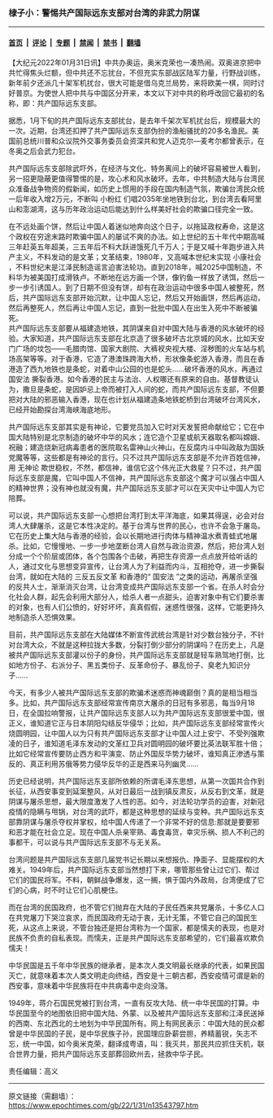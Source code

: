 ### 棣子小：警惕共产国际远东支部对台湾的非武力阴谋

---

#### [首页](../../../..?n13543797) &nbsp;|&nbsp; [评论](../../../../../epoch-comment?n13543797) &nbsp;|&nbsp; [专题](../../../../../epoch-special?n13543797) &nbsp;|&nbsp; [禁闻](../../../../../epoch-news?n13543797) &nbsp;|&nbsp; [禁书](../../../../../books?n13543797) &nbsp;|&nbsp; [翻墙](https://github.com/gfw-breaker/nogfw/blob/master/README.md?n13543797)


<div class="post_content" id="artbody" itemprop="articleBody">
 <!-- article content begin -->
 <p>
  【大纪元2022年01月31日讯】中共办奥运，奥米克荣也一凑热闹。双奥进京把中共忙得焦头烂额，但中共还不忘扰台，不但充实东部战区陆军力量，行野战训练，新年前夕还派几十架军机扰台，很大可能是借乌克兰局势，来将欧美一棋，同时讨好普京。为使世人把中共与中国区分开来，本文以下对中共的称呼改回它最初的名称，即：共产国际远东支部。
 </p>
 <p>
  据悉，1月下旬的共产国际远东支部扰台，是去年千架次军机扰台后，规模最大的一次。近期，台湾还扣押了共产国际远东支部伪扮的渔船骚扰的20多名渔民。美国前总统川普和众议院外交事务委员会资深共和党人迈克尔—麦考尔都曾表示，在冬奥之后会武力犯台。
 </p>
 <p>
  共产国际远东支部除武吓外，在经济与文化、特务离间上的破坏容易被世人看到，另一招更隐蔽更值得警惕的是，攻心术和风水破坏。去年，中共制造大陆与台湾民众准备战争物资的假新闻，如历史上惯用的手段在国内制造气氛，欺骗台湾民众统一后年收入增2万元，不断叫
  <ok href="https://www.epochtimes.com/gb/tag/%E5%B0%8F%E7%B2%89%E7%BA%A2.html">
   小粉红
  </ok>
  们唱2035年坐地铁到台北，到台湾去看阿里山和澎湖湾，这与历年政治运动后能达到什么样美好社会的欺骗口径完全一致。
 </p>
 <p>
  在不远处画个饼，然后让中国人着迷似地奔向这个日子，以拖延政权寿命，这是这个政权在穷途末路时欺骗中国人的屡试不爽的办法。如上世纪的五十年代中期高喊三年赶英五年超美，三五年后不料大跃进饿死几千万人；于是又喊十年跑步进入共产主义，不料发动的是文革；文革结束，1980年，又高喊本世纪末实现
  <ok href="https://www.epochtimes.com/gb/tag/%E5%B0%8F%E5%BA%B7%E7%A4%BE%E4%BC%9A.html">
   小康社会
  </ok>
  ，不料世纪末是江泽民制造谣言迫害法轮功。直到2018年，喊2025中国制造，不料华为被美国打成滑铁卢。不断地在远方画一个饼，像钓鱼一样放了诱饵，然后一步一步引诱国人。到了日期不但没有饼，却有在政治运动中很多中国人被整死，然后，共产国际远东支部开始沉默，让中国人忘记，然后又开始画饼，然后再运动，然后再整死人，然后再让中国人忘记，直到一批批中国人在出生入死中不断被骗死。
  <br/>
  共产国际远东支部要从福建造地铁，其阴谋来自对中国大陆与香港的风水破坏的经验。大家知道，共产国际远东支部在北京造了很多破坏古北京城的风水，比如天安门广场的坟包——毛腊肉馆、国家大剧院、大裤衩央视大楼、淫秽图的火车站与机场高架等等。对于香港，它造了港澳珠跨海大桥，形状像条蛇游入香港，而且在香港造了西九地铁也是条蛇，对着中山公园的也是蛇头……破坏香港的风水，再通过
  <ok href="https://www.epochtimes.com/gb/tag/%E5%9B%BD%E5%AE%89%E6%B3%95.html">
   国安法
  </ok>
  撕裂香港。如今香港的民主与法治、人权哪还有原来的自由。基督教徒认为，撒旦是条蛇，是因妒忌上帝而被打入人间的蛇，而共产国际远东支部，不但要把对大陆的邪恶输入香港，现在也计划从福建造条地铁蛇桥到台湾破坏台湾风水，已经开始勘探台湾海峡海底地形。
 </p>
 <p>
  共产国际远东支部其实是有神论，它要党员加入它时对天发誓把命献给它；它在中国大陆特别是北京制造的破坏中华的风水；连它造个卫星或航天器取名都叫嫦娥、祝融；建造烧新冠病毒患者的医院取名雷神山火神山，在反腐内斗中叫政敌为国妖党魔等等，这些都是有神论的言行。只不过共产国际远东支部是不允许百姓信神，用
  <ok href="https://www.epochtimes.com/gb/tag/%E6%97%A0%E7%A5%9E%E8%AE%BA.html">
   无神论
  </ok>
  欺世稳权，不然，都信神，谁信它这个伟光正大救星？只不过，共产国际远东支部是魔，它叫中国人不信神，共产国际远东支部这个魔才可以强占中国人的精神世界；没有神也就没有魔，共产国际远东支部才可以在天灾中让中国人为它陪葬。
 </p>
 <p>
  可以说，共产国际远东支部一心想把台湾打到太平洋海底，如果其得逞，必会对台湾人大肆屠杀，这是它本性决定的。基于台湾与世界的民心，也许不会急于屠岛。它在历史上集大陆与香港的经验，会以长期地进行肉体与精神温水煮青蛙式地屠杀。比如，它慢慢地、一步一步地垄断台湾人自然与政治资源，然后，把台湾人划分成一个个阶层或团体，各个包围各个击破，再把生存资源一点点放开给听话的人，通过文化与思想变异宣传，让台湾人为了利益而内斗，互相抢夺，进一步撕裂台湾，就如在大陆的
  <ok href="https://www.epochtimes.com/gb/tag/%E4%B8%89%E5%8F%8D%E4%BA%94%E5%8F%8D%E6%96%87%E9%9D%A9.html">
   三反五反文革
  </ok>
  和香港的“
  <ok href="https://www.epochtimes.com/gb/tag/%E5%9B%BD%E5%AE%89%E6%B3%95.html">
   国安法
  </ok>
  ”之类的运动，再屠杀坚强的反共人士，渐渐消灭台湾，让台湾变成共产国际远东支部一个省。在杀人时会分化社会人群，起先会利用大部分人，给杀人者一点甜头，迫害对象中有它们要杀害的对象，也有人们公愤的，好好坏坏，真真假假，迷惑性很强，这样，它能更持久地制造杀人恐惧效果。
 </p>
 <p>
  目前，共产国际远东支部在大陆媒体不断宣传武统台湾是针对少数台独分子，不针对台湾大众，不就是这种拉拢大多数，分裂打倒少部分的阴谋吗？在历史上，凡是被共产国际远东支部灌以份子的身份，共产国际远东支部就是轻车熟驾地打倒，比如地方份子、右派分子、黑五类份子、反革命份子、暴乱份子、臭老九知识分子……
 </p>
 <p>
  今天，有多少人被共产国际远东支部的欺骗术迷惑而神魂巅倒？真的是相当相当多。比如，共产国际远东支部经常宣传南京大屠杀的日冠有多邪恶，每当9月18日，在全国拉响警报，让共产国际远东支部人以为共产国际远东支部很爱中国，很正义，谁知道它正与日本阴阳勾结反华侵华；比如，共产国际远东支部经常宣传火烧圆明园，让中国人以为只有共产国际远东支部才让中国人过上安宁、不受列强欺凌的日子，谁知道毛泽东发动的文革红卫兵对圆明园的破坏要比英法联军胜十倍；比如它经常宣传要防止西方和平演变、防止外国反华势力破坏，谁知真正渗透与策反的、真正利用苏俄等势力侵华反华的正是西来马列幽灵……
 </p>
 <p>
  历史已经说明，共产国际远东支部所依赖的所谓毛泽东思想，从第一次国共合作到长征，从西安事变到延案整风，从对日最后一战到镇反肃反，从反右到文革，就是阴谋与屠杀思想，最大限度激发了人性的恶。如今，对法轮功学员的迫害，对新冠疫情的隐瞒与甩锅，对台湾的武吓，都是这种思想的延续与变种。共产国际远东支部靠阴谋与屠杀夺权并掌权，给中国人传递了一个非常不好的信息:那就是要要邪和恶才能在社会立足。现在中国人杀亲宰熟、毒食毒货，幸灾乐祸、损人不利己的事都干，可以说与共产国际远东支部不与无关系。
 </p>
 <p>
  台湾问题是共产国际远东支部几届党书记长期以来想报仇、挣面子、显能摆权的大难关。1949年后，共产国际远东支部当然想打下来，哪管那些曾让过它们、帮过它们的国民将军。不料，朝鲜战争爆发，这一搁，惧于国内外政局，台湾便成了它们的心病，时不时让它们心肌梗住。
 </p>
 <p>
  而在台湾的民国政府，也不管它们抛弃在大陆的子民任西来共党屠杀，十多亿人口在共党屠刀下哭泣哀求，而民国政府无动于衷，无计无策，不管它自己的国民生死，从这点上来说，不管台独还是把台湾称为一个国家，都是懦夫的表现，也是对民族不负责的自私表现。而懦夫，正是共产国际远东支部希望的，它们最喜欢欺负懦夫！
 </p>
 <p>
  中华民国是五千年中华民族的继承者，是本次人类文明最长继承的代表，如果民国灭亡，就意味着本次人类文明走向终结，西安是十三朝古都，西安疫情可谓是新的西安事，意味着中华民族将在中共病毒中走向没落。
 </p>
 <p>
  1949年，蒋介石国民党被打到台湾，一直有反攻大陆、统一中华民国的打算。中华民国至今的地图依旧把中国大陆、外蒙、以及被共产国际远东支部和江泽民送掉的西南、东北西北的土地划为中华民国所有。网上有网民表示：中国大陆的民众都曾是中华民国的子民，是中华民族子孙，民国理应卧薪尝胆，养精蓄锐，矢志不忘，统一中国，如今奥米克荣，翻译成粤语，叫：我灭共，那民共应抓住天机，联合世界力量，把共产国际远东支部葬回欧州去，拯救中华子民。
 </p>
 <p>
  责任编辑：高义
 </p>
 <!-- article content end -->
 <div id="below_article_ad">
 </div>
</div>


---

原文链接（需翻墙）：https://www.epochtimes.com/gb/22/1/31/n13543797.htm